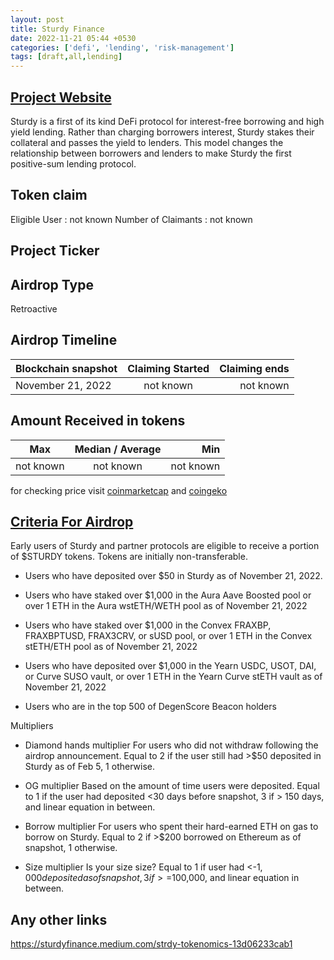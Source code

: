 ```yaml
---
layout: post
title: Sturdy Finance
date: 2022-11-21 05:44 +0530
categories: ['defi', 'lending', 'risk-management']
tags: [draft,all,lending]
---
```





## [Project Website](sturdy.finance)

Sturdy is a first of its kind DeFi protocol for interest-free borrowing and high yield lending. Rather than charging borrowers interest, Sturdy stakes their collateral and passes the yield to lenders. This model changes the relationship between borrowers and lenders to make Sturdy the first positive-sum lending protocol.

## Token claim

Eligible User : not known
Number of Claimants : not known

## Project Ticker

## Airdrop Type

Retroactive

## Airdrop Timeline

| Blockchain snapshot     | Claiming Started           | Claiming ends    |
| ----------------------- |:--------------------------:| ----------------:|
|    November 21, 2022    |        not known           |   not known      |

## Amount Received in tokens

| Max        |    Median / Average  |       Min    |
| ---------- |:--------------------:| ------------:|
| not known  |     not known        |  not known   |

for checking price visit [coinmarketcap](https://coinmarketcap.com/currencies/) and [coingeko](https://www.coingecko.com/en/coins/)

## [Criteria For Airdrop](https://airdrop.sturdy.finance/)

Early users of Sturdy and partner protocols are eligible to receive a portion of $STURDY tokens. Tokens are initially non-transferable.

* Users who have deposited over $50 in Sturdy as of November 21, 2022.

* Users who have staked over $1,000 in the Aura Aave Boosted pool or over 1 ETH in the Aura wstETH/WETH pool as of November 21, 2022

* Users who have staked over $1,000 in the Convex FRAXBP, FRAXBPTUSD, FRAX3CRV, or sUSD pool, or over 1 ETH in the Convex stETH/ETH pool as of November 21, 2022

* Users who have deposited over $1,000 in the Yearn USDC, USOT, DAI, or Curve SUSO vault, or over 1 ETH in the Yearn Curve stETH vault as of November 21, 2022

* Users who are in the top 500 of DegenScore Beacon holders

Multipliers

* Diamond hands multiplier For users who did not withdraw following the airdrop announcement. Equal to 2 if the user still had >$50 deposited in Sturdy as of Feb 5, 1 otherwise.

* OG multiplier Based on the amount of time users were deposited. Equal to 1 if the user had deposited <30 days before snapshot, 3 if > 150 days, and linear equation in between.

* Borrow multiplier For users who spent their hard-earned ETH on gas to borrow on Sturdy. Equal to 2 if >$200 borrowed on Ethereum as of snapshot, 1 otherwise.

* Size multiplier Is your size size? Equal to 1 if user had <-$1,000 deposited as of snapshot, 3 if >=$100,000, and linear equation in between.

## Any other links

<https://sturdyfinance.medium.com/strdy-tokenomics-13d06233cab1>
